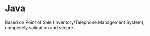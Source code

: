 # Java
Based on Point of Sale (Inventory/Telephone Management System), completely validation and secure...
